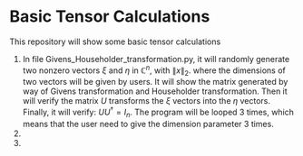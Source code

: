 # Basic Tensor Calculations
This repository will show some basic tensor calculations
1. In file Givens_Householder_transformation.py, it will randomly generate two nonzero vectors $\xi$ and $\eta$ in $\mathbb{C}^{n}$, with $\lVert x \rVert_2$. where the dimensions of two vectors will be given by users. It will show the matrix generated by way of Givens transformation and Householder transformation. Then it will verify the matrix $U$ transforms the $\xi$ vectors into the $\eta$ vectors. Finally, it will verify: $UU^{\dagger}= I_n$. The program will be looped 3 times, which means that the user need to give the dimension parameter 3 times.
2. 
3. 
